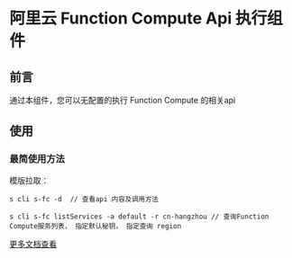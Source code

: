 # 阿里云 Function Compute Api 执行组件


## 前言

通过本组件，您可以无配置的执行 Function Compute 的相关api

## 使用

### 最简使用方法

模版拉取：

```
s cli s-fc -d  // 查看api 内容及调用方法
```

```
s cli s-fc listServices -a default -r cn-hangzhou // 查询Function Compute服务列表， 指定默认秘钥， 指定查询 region
```
[更多文档查看](htmlpreview.github.io/?doc/index.html)

